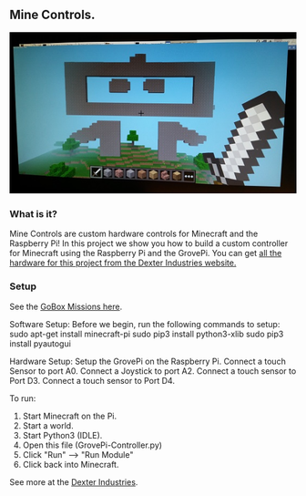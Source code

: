 ## **Mine Controls.**

![Picture](Minecraft-dexter-industries.jpg)

### What is it?
Mine Controls are custom hardware controls for Minecraft and the Raspberry Pi!  In this project we show you how to build a custom controller for Minecraft using the Raspberry Pi and the GrovePi.  You can get [all the hardware for this project from the Dexter Industries website.](http://dexterindustries.com/grovepi)


### Setup
See the [GoBox Missions here](http://www.dexterindustries.com/goboxmissions/).

Software Setup:
  Before we begin, run the following commands to setup:
    sudo apt-get install minecraft-pi 
    sudo pip3 install python3-xlib
    sudo pip3 install pyautogui

Hardware Setup:
  Setup the GrovePi on the Raspberry Pi.
  Connect a touch Sensor to port A0.
  Connect a Joystick to port A2.
  Connect a touch sensor to Port D3.
  Connect a touch sensor to Port D4.

To run:
  1.  Start Minecraft on the Pi.
  2.  Start a world.
  3.  Start Python3 (IDLE).
  4.  Open this file (GrovePi-Controller.py)
  5.  Click "Run" --> "Run Module"
  6.  Click back into Minecraft.


See more at the [Dexter Industries](http://dexterindustries.com/).